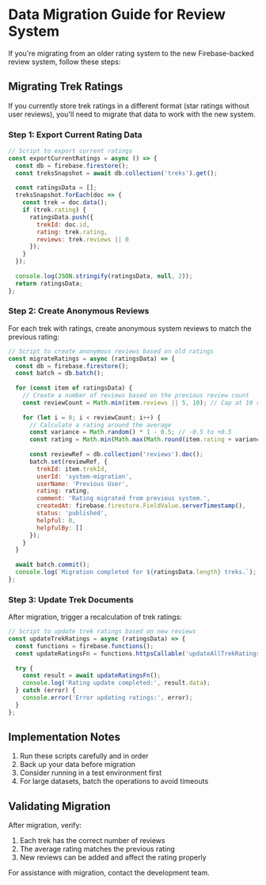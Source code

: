 # Data Migration Guide for Review System

If you're migrating from an older rating system to the new Firebase-backed review system, follow these steps:

## Migrating Trek Ratings

If you currently store trek ratings in a different format (star ratings without user reviews), you'll need to migrate that data to work with the new system.

### Step 1: Export Current Rating Data

```javascript
// Script to export current ratings
const exportCurrentRatings = async () => {
  const db = firebase.firestore();
  const treksSnapshot = await db.collection('treks').get();
  
  const ratingsData = [];
  treksSnapshot.forEach(doc => {
    const trek = doc.data();
    if (trek.rating) {
      ratingsData.push({
        trekId: doc.id,
        rating: trek.rating,
        reviews: trek.reviews || 0
      });
    }
  });
  
  console.log(JSON.stringify(ratingsData, null, 2));
  return ratingsData;
};
```

### Step 2: Create Anonymous Reviews

For each trek with ratings, create anonymous system reviews to match the previous rating:

```javascript
// Script to create anonymous reviews based on old ratings
const migrateRatings = async (ratingsData) => {
  const db = firebase.firestore();
  const batch = db.batch();
  
  for (const item of ratingsData) {
    // Create a number of reviews based on the previous review count
    const reviewCount = Math.min(item.reviews || 5, 10); // Cap at 10 reviews per trek
    
    for (let i = 0; i < reviewCount; i++) {
      // Calculate a rating around the average
      const variance = Math.random() * 1 - 0.5; // -0.5 to +0.5
      const rating = Math.min(Math.max(Math.round(item.rating + variance), 1), 5);
      
      const reviewRef = db.collection('reviews').doc();
      batch.set(reviewRef, {
        trekId: item.trekId,
        userId: 'system-migration',
        userName: 'Previous User',
        rating: rating,
        comment: 'Rating migrated from previous system.',
        createdAt: firebase.firestore.FieldValue.serverTimestamp(),
        status: 'published',
        helpful: 0,
        helpfulBy: []
      });
    }
  }
  
  await batch.commit();
  console.log(`Migration completed for ${ratingsData.length} treks.`);
};
```

### Step 3: Update Trek Documents

After migration, trigger a recalculation of trek ratings:

```javascript
// Script to update trek ratings based on new reviews
const updateTrekRatings = async (ratingsData) => {
  const functions = firebase.functions();
  const updateRatingsFn = functions.httpsCallable('updateAllTrekRatings');
  
  try {
    const result = await updateRatingsFn();
    console.log('Rating update completed:', result.data);
  } catch (error) {
    console.error('Error updating ratings:', error);
  }
};
```

## Implementation Notes

1. Run these scripts carefully and in order
2. Back up your data before migration
3. Consider running in a test environment first
4. For large datasets, batch the operations to avoid timeouts

## Validating Migration

After migration, verify:

1. Each trek has the correct number of reviews
2. The average rating matches the previous rating
3. New reviews can be added and affect the rating properly

For assistance with migration, contact the development team.
